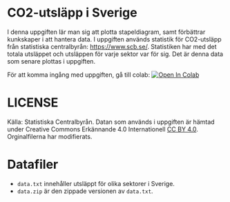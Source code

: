 # CO2-utsläpp i Sverige
I denna uppgiften lär man sig att plotta stapeldiagram, samt förbättrar kunkskaper i att hantera data. I uppgiften används statistik för CO2-utsläpp från statistiska centralbyrån: https://www.scb.se/. Statistiken har med det totala utsläppet och utsläppen för varje sektor var för sig. Det är denna data som senare plottas i uppgiften.

För att komma ingång med uppgiften, gå till colab: [![Open In Colab](https://colab.research.google.com/assets/colab-badge.svg)](https://colab.research.google.com/github/lunduniversity/schoolprog-satellite/blob/master/exercises/co2_emission_sweden/co2_sweden.ipynb)

# LICENSE
Källa: Statistiska Centralbyrån. Datan som används i uppgiften är hämtad under Creative Commons Erkännande 4.0 Internationell [CC BY 4.0](https://creativecommons.org/licenses/by/4.0/deed.sv). Orginalfilerna har modifierats.

# Datafiler
- `data.txt` innehåller utsläppt för olika sektorer i Sverige.
- `data.zip` är den zippade versionen av `data.txt`.
